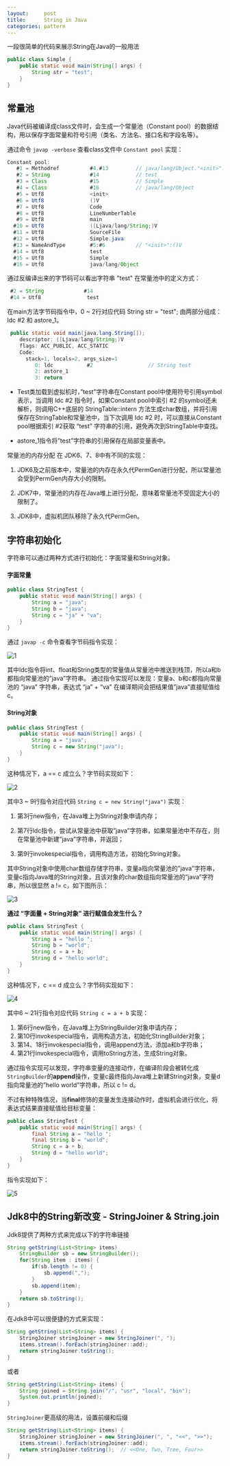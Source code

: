 ```yaml
---
layout:     post
title:      String in Java
categories: pattern
---
```


一段很简单的代码来展示String在Java的一般用法

```java
public class Simple {  
    public static void main(String[] args) {  
        String str = "test";  
    }  
}
```

## 常量池
Java代码被编译成class文件时，会生成一个常量池（Constant pool）的数据结构，用以保存字面常量和符号引用（类名、方法名、接口名和字段名等）。

通过命令 `javap -verbose` 查看class文件中 `Constant pool` 实现：

```java
Constant pool:
   #1 = Methodref          #4.#13         // java/lang/Object."<init>":()V
   #2 = String             #14            // test
   #3 = Class              #15            // Simple
   #4 = Class              #16            // java/lang/Object
   #5 = Utf8               <init>
   #6 = Utf8               ()V
   #7 = Utf8               Code
   #8 = Utf8               LineNumberTable
   #9 = Utf8               main
  #10 = Utf8               ([Ljava/lang/String;)V
  #11 = Utf8               SourceFile
  #12 = Utf8               Simple.java
  #13 = NameAndType        #5:#6          // "<init>":()V
  #14 = Utf8               test
  #15 = Utf8               Simple
  #16 = Utf8               java/lang/Object
```
通过反编译出来的字节码可以看出字符串 "test" 在常量池中的定义方式：

```java
 #2 = String             #14  
 #14 = Utf8               test
```

在main方法字节码指令中，0 ~ 2行对应代码 String str = "test"; 由两部分组成：
ldc #2 和 astore_1。

```java
 public static void main(java.lang.String[]);
    descriptor: ([Ljava/lang/String;)V
    flags: ACC_PUBLIC, ACC_STATIC
    Code:
      stack=1, locals=2, args_size=1
         0: ldc           #2                  // String test
         2: astore_1
         3: return
```

*   Test类加载到虚拟机时，”test”字符串在Constant pool中使用符号引用symbol表示，当调用 ldc #2 指令时，如果Constant pool中索引 #2 的symbol还未解析，则调用C++底层的 StringTable::intern 方法生成char数组，并将引用保存在StringTable和常量池中，当下次调用 ldc #2 时，可以直接从Constant pool根据索引 #2获取 “test” 字符串的引用，避免再次到StringTable中查找。

*   astore_1指令将”test”字符串的引用保存在局部变量表中。

常量池的内存分配 在 JDK6、7、8中有不同的实现：

1. JDK6及之前版本中，常量池的内存在永久代PermGen进行分配，所以常量池会受到PermGen内存大小的限制。

2. JDK7中，常量池的内存在Java堆上进行分配，意味着常量池不受固定大小的限制了。

3. JDK8中，虚拟机团队移除了永久代PermGen。

## 字符串初始化
字符串可以通过两种方式进行初始化：字面常量和String对象。

#### 字面常量
```java
public class StringTest {
    public static void main(String[] args) {
        String a = "java";
        String b = "java";
        String c = "ja" + "va";
    }
}
```
通过 `javap -c` 命令查看字节码指令实现：

![1](/images/string/1.png)

其中ldc指令将int、float和String类型的常量值从常量池中推送到栈顶，所以a和b都指向常量池的”java”字符串。
通过指令实现可以发现：变量a、b和c都指向常量池的 “java” 字符串，表达式 “ja” + “va” 在编译期间会把结果值”java”直接赋值给c。

#### String对象
```java
public class StringTest {
    public static void main(String[] args) {
        String a = "java";
        String c = new String("java");
    }
}
```
这种情况下，a == c 成立么？字节码实现如下：

![2](/images/string/2.png)

其中3 ~ 9行指令对应代码 `String c = new String("java")` 实现：

1. 第3行new指令，在Java堆上为String对象申请内存；

2. 第7行ldc指令，尝试从常量池中获取”java”字符串，如果常量池中不存在，则在常量池中新建”java”字符串，并返回；

3. 第9行invokespecial指令，调用构造方法，初始化String对象。

其中String对象中使用char数组存储字符串，变量a指向常量池的”java”字符串，变量c指向Java堆的String对象，且该对象的char数组指向常量池的”java”字符串，所以很显然 a != c，如下图所示：

![3](/images/string/3.png)

**通过 “字面量 + String对象” 进行赋值会发生什么？**

```java
public class StringTest {
    public static void main(String[] args) {
        String a = "hello ";
        String b = "world";
        String c = a + b;
        String d = "hello world";
    }
}
```

这种情况下，c == d 成立么？字节码实现如下：

![4](/images/string/4.png)

其中6 ~ 21行指令对应代码 `String c = a + b` 实现：

1. 第6行new指令，在Java堆上为StringBuilder对象申请内存；
2. 第10行invokespecial指令，调用构造方法，初始化StringBuilder对象；
3. 第14、18行invokespecial指令，调用append方法，添加a和b字符串；
4. 第21行invokespecial指令，调用toString方法，生成String对象。

通过指令实现可以发现，字符串变量的连接动作，在编译阶段会被转化成`StringBuilder`的**append**操作，变量c最终指向Java堆上新建String对象，变量d指向常量池的”hello world”字符串，所以 c != d。

不过有种特殊情况，当**final**修饰的变量发生连接动作时，虚拟机会进行优化，将表达式结果直接赋值给目标变量：

```java
public class StringTest {
    public static void main(String[] args) {
        final String a = "hello ";
        final String b = "world";
        String c = a + b;
        String d = "hello world";
    }
}
```

指令实现如下：

![5](/images/string/5.png)

## Jdk8中的String新改变 - StringJoiner & String.join

Jdk8提供了两种方式来完成以下的字符串链接

```java
String getString(List<String> items)
	StringBuilder sb = new StringBuilder();
	for(String item : items) {
		if(sb.length != 0) {
			sb.append(",");
		}
		sb.append(item);
	}
	return sb.toString();
}
```

在Jdk8中可以很便捷的方式来实现：

```java
String getString(List<String> items) {
    StringJoiner stringJoiner = new StringJoiner(", ");
    items.stream().forEach(stringJoiner::add);
    return stringJoiner.toString();
}
```

或者

```java
String getString(List<String> items) {
    String joined = String.join("/", "usr", "local", "bin");
    System.out.println(joined);
}
```

`StringJoiner`更高级的用法，设置前缀和后缀

```java
String getString(List<String> items) {
    StringJoiner stringJoiner = new StringJoiner(", ", "<<", ">>");
    items.stream().forEach(stringJoiner::add);
    return stringJoiner.toString();  // <<One, Two, Tree, Four>>
}
```